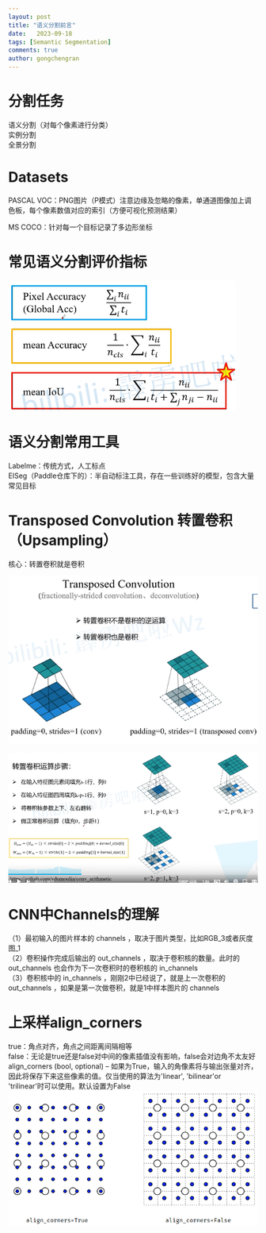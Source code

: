 ```yaml
---
layout: post
title: "语义分割前言"
date:   2023-09-18
tags: [Semantic Segmentation]
comments: true
author: gongchengran
---
```


# 分割任务  
语义分割（对每个像素进行分类）   
实例分割   
全景分割    

# Datasets
PASCAL VOC：PNG图片（P模式）注意边缘及忽略的像素，单通道图像加上调色板，每个像素数值对应的索引（方便可视化预测结果）

MS COCO：针对每一个目标记录了多边形坐标  

# 常见语义分割评价指标  
![image-38](../images/Semantic/image-38.png)

# 语义分割常用工具  
Labelme：传统方式，人工标点   
EISeg（Paddle仓库下的）：半自动标注工具，存在一些训练好的模型，包含大量常见目标    

# Transposed Convolution 转置卷积（Upsampling）
核心：转置卷积就是卷积   

![image-39](../images/Semantic/image-39.png)

![image-40](../images/Semantic/image-40.png)

# CNN中Channels的理解  
（1）最初输入的图片样本的 channels ，取决于图片类型，比如RGB_3或者灰度图_1    
（2）卷积操作完成后输出的 out_channels ，取决于卷积核的数量。此时的 out_channels 也会作为下一次卷积时的卷积核的 in_channels    
（3）卷积核中的 in_channels ，刚刚2中已经说了，就是上一次卷积的 out_channels ，如果是第一次做卷积，就是1中样本图片的 channels   

# 上采样align_corners
true：角点对齐，角点之间距离间隔相等  
false：无论是true还是false对中间的像素插值没有影响，false会对边角不太友好    
align_corners (bool, optional) – 如果为True，输入的角像素将与输出张量对齐，因此将保存下来这些像素的值。仅当使用的算法为'linear', 'bilinear'or 'trilinear'时可以使用。默认设置为False   
![image-42](../images/Semantic/image-42.png)

